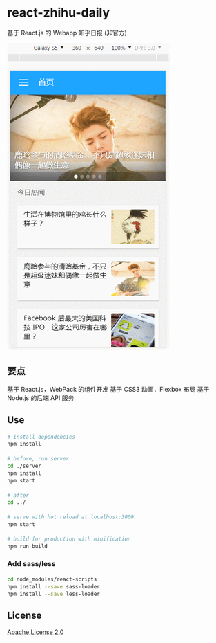 # react-zhihu-daily
基于 React.js 的 Webapp 知乎日报 (非官方)

![](/resource/demo.gif)

## 要点
基于 React.js，WebPack 的组件开发
基于 CSS3 动画，Flexbox 布局
基于 Node.js 的后端 API 服务

## Use

``` bash
# install dependencies
npm install

# before, run server
cd ./server
npm install
npm start

# after
cd ../

# serve with hot reload at localhost:3000
npm start

# build for production with minification
npm run build
```


### Add sass/less

``` bash
cd node_modules/react-scripts
npm install --save sass-loader
npm install --save less-loader
```

## License
[Apache License 2.0](LICENSE)